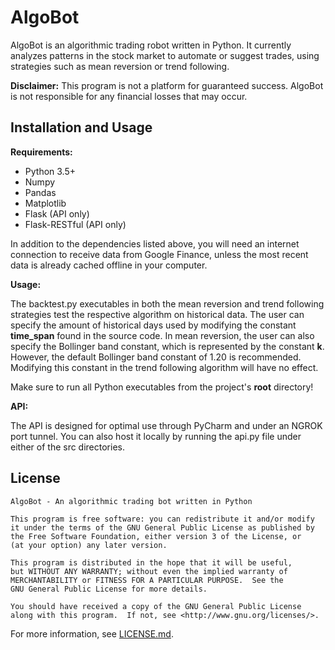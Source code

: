 # AlgoBot 

AlgoBot is an algorithmic trading robot written in Python. It currently analyzes patterns in the stock market to automate or suggest trades, using strategies such as mean reversion or trend following. 

**Disclaimer:** This program is not a platform for guaranteed success. AlgoBot is not responsible for any financial losses that may occur.



## Installation and Usage

**Requirements:**

 - Python 3.5+
 - Numpy 
 - Pandas
 - Matplotlib
 - Flask (API only)
 - Flask-RESTful (API only)
 
In addition to the dependencies listed above, you will need an internet connection to receive data from Google Finance, unless the most recent data is already cached offline in your computer.
 
**Usage:**

The backtest.py executables in both the mean reversion and trend following strategies test the respective algorithm on historical data. The user can specify the amount of historical days used by modifying the constant **time_span** found in the source code. In mean reversion, the user can also specify the Bollinger band constant, which is represented by the constant **k**. However, the default Bollinger band constant of 1.20 is recommended. Modifying this constant in the trend following algorithm will have no effect.

Make sure to run all Python executables from the project's **root** directory!

**API:**

The API is designed for optimal use through PyCharm and under an NGROK port tunnel. You can also host it locally by running the api.py file under either of the src directories.

## License

    AlgoBot - An algorithmic trading bot written in Python

    This program is free software: you can redistribute it and/or modify
    it under the terms of the GNU General Public License as published by
    the Free Software Foundation, either version 3 of the License, or
    (at your option) any later version.

    This program is distributed in the hope that it will be useful,
    but WITHOUT ANY WARRANTY; without even the implied warranty of
    MERCHANTABILITY or FITNESS FOR A PARTICULAR PURPOSE.  See the
    GNU General Public License for more details.

    You should have received a copy of the GNU General Public License
    along with this program.  If not, see <http://www.gnu.org/licenses/>.
    
For more information, see [LICENSE.md](https://github.com/Davarco/AlgoBot/blob/master/LICENSE.md).
